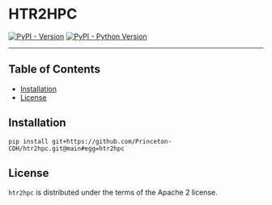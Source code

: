 # HTR2HPC

[![PyPI - Version](https://img.shields.io/pypi/v/htr2hpc.svg)](https://pypi.org/project/htr2hpc)
[![PyPI - Python Version](https://img.shields.io/pypi/pyversions/htr2hpc.svg)](https://pypi.org/project/htr2hpc)

-----

## Table of Contents

- [Installation](#installation)
- [License](#license)

## Installation

```console
pip install git+https://github.com/Princeton-CDH/htr2hpc.git@main#egg=htr2hpc
```

## License

`htr2hpc` is distributed under the terms of the Apache 2 license.
